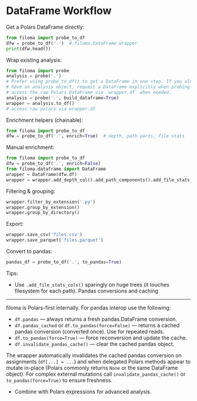 # DataFrame Workflow

Get a Polars DataFrame directly:
```python
from filoma import probe_to_df
dfw = probe_to_df('.')  # filoma.DataFrame wrapper
print(dfw.head())
```

Wrap existing analysis:
```python
from filoma import probe
analysis = probe('.')
# Prefer using probe_to_df() to get a DataFrame in one step. If you already
# have an analysis object, request a DataFrame explicitly when probing and
# access the raw Polars DataFrame via `wrapper.df` when needed.
analysis = probe('.', build_dataframe=True)
wrapper = analysis.to_df()
# access raw polars via wrapper.df
```

Enrichment helpers (chainable):
```python
from filoma import probe_to_df
dfw = probe_to_df('.', enrich=True)  # depth, path parts, file stats
```

Manual enrichment:
```python
from filoma import probe_to_df
dfw = probe_to_df('.', enrich=False)
from filoma.dataframe import DataFrame
wrapper = DataFrame(dfw.df)
wrapper = wrapper.add_depth_col().add_path_components().add_file_stats_cols()
```

Filtering & grouping:
```python
wrapper.filter_by_extension('.py')
wrapper.group_by_extension()
wrapper.group_by_directory()
```

Export:
```python
wrapper.save_csv('files.csv')
wrapper.save_parquet('files.parquet')
```

Convert to pandas:
```python
pandas_df = probe_to_df('.', to_pandas=True)
```

Tips:
- Use `.add_file_stats_cols()` sparingly on huge trees (it touches filesystem for each path).
Pandas conversions and caching
-----------------------------

filoma is Polars-first internally. For pandas interop use the following:

- `df.pandas` — always returns a fresh pandas.DataFrame conversion.
- `df.pandas_cached` or `df.to_pandas(force=False)` — returns a cached pandas
	conversion (converted once). Use for repeated reads.
- `df.to_pandas(force=True)` — force reconversion and update the cache.
- `df.invalidate_pandas_cache()` — clear the cached pandas object.

The wrapper automatically invalidates the cached pandas conversion on
assignments (``df[...] = ...``) and when delegated Polars methods appear to
mutate in-place (Polars commonly returns ``None`` or the same DataFrame
object). For complex external mutations call `invalidate_pandas_cache()` or
`to_pandas(force=True)` to ensure freshness.

- Combine with Polars expressions for advanced analysis.
